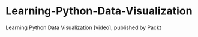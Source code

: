 # Learning-Python-Data-Visualization
Learning Python Data Visualization [video], published by Packt
